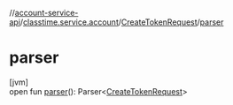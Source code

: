 //[account-service-api](../../../index.md)/[classtime.service.account](../index.md)/[CreateTokenRequest](index.md)/[parser](parser.md)

# parser

[jvm]\
open fun [parser](parser.md)(): Parser&lt;[CreateTokenRequest](index.md)&gt;
